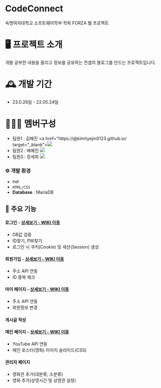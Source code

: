 # CodeConnect
숙명여자대학교 소프트웨어학부 학회 FORZA  웹 프로젝트


# 🖥️ 프로젝트 소개
개발 공부한 내용을 올리고 정보를 공유하는 컨셉의 블로그를 만드는 프로젝트입니다. 
<br>

# 🕰️ 개발 기간
* 23.0.26일 - 22.05.24일

# 🧑‍🤝‍🧑 멤버구성
 - 팀원1 : 김혜진 <a href="https://@kimhyejin0123.github.io/ target="_blank"><img src="https://img.shields.io/badge/Github_Blog-f5f5dc?style=flat&logo=githubpages&logoColor=222222"/></a>
 - 팀원2 : 배예진 <a href="https://@coding-leo-1979.github.io/" target="_blank"><img src="https://img.shields.io/badge/Github_Blog-f5f5dc?style=flat&logo=githubpages&logoColor=222222"/></a>
 - 팀원3 : 장세희 <a href="https://@kimhyejin0123.github.io/" target="_blank"><img src="https://img.shields.io/badge/Github_Blog-f5f5dc?style=flat&logo=githubpages&logoColor=222222"/></a>


### ⚙️ 개발 환경
- `PHP`
- `HTML/CSS`
- **Database** : MariaDB

## 📌 주요 기능
#### 로그인 - <a href="https://github.com/chaehyuenwoo/SpringBoot-Project-MEGABOX/wiki/%EC%A3%BC%EC%9A%94-%EA%B8%B0%EB%8A%A5-%EC%86%8C%EA%B0%9C(Login)" >상세보기 - WIKI 이동</a>
- DB값 검증
- ID찾기, PW찾기
- 로그인 시 쿠키(Cookie) 및 세션(Session) 생성
#### 회원가입 - <a href="https://github.com/chaehyuenwoo/SpringBoot-Project-MEGABOX/wiki/%EC%A3%BC%EC%9A%94-%EA%B8%B0%EB%8A%A5-%EC%86%8C%EA%B0%9C(Member)" >상세보기 - WIKI 이동</a>
- 주소 API 연동
- ID 중복 체크
#### 마이 페이지 - <a href="https://github.com/chaehyuenwoo/SpringBoot-Project-MEGABOX/wiki/%EC%A3%BC%EC%9A%94-%EA%B8%B0%EB%8A%A5-%EC%86%8C%EA%B0%9C(Member)" >상세보기 - WIKI 이동</a>
- 주소 API 연동
- 회원정보 변경

#### 게시글 작성 

#### 메인 페이지 - <a href="https://github.com/chaehyuenwoo/SpringBoot-Project-MEGABOX/wiki/%EC%A3%BC%EC%9A%94-%EA%B8%B0%EB%8A%A5-%EC%86%8C%EA%B0%9C(%EB%A9%94%EC%9D%B8-Page)" >상세보기 - WIKI 이동</a>
- YouTube API 연동
- 메인 포스터(영화) 이미지 슬라이드(CSS)
#### 

#### 관리자 페이지 
- 영화관 추가(대분류, 소분류)
- 영화 추가(상영시간 및 상영관 설정)






